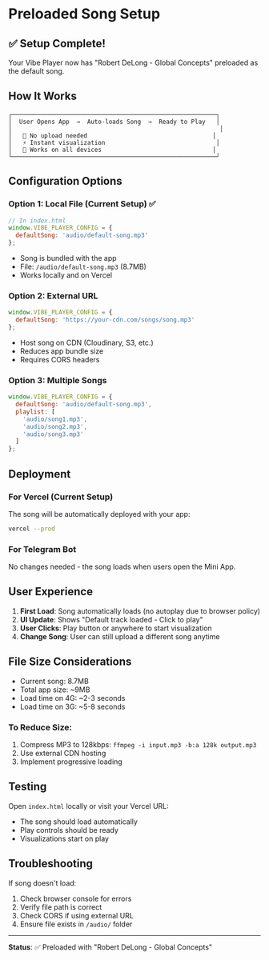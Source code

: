 # Preloaded Song Setup

## ✅ Setup Complete!

Your Vibe Player now has "Robert DeLong - Global Concepts" preloaded as the default song.

## How It Works

```ascii
┌─────────────────────────────────────────────────────────┐
│  User Opens App  →  Auto-loads Song  →  Ready to Play   │
│                                                          │
│   🎵 No upload needed                                   │
│   ⚡ Instant visualization                               │
│   📱 Works on all devices                               │
└─────────────────────────────────────────────────────────┘
```

## Configuration Options

### Option 1: Local File (Current Setup) ✅
```javascript
// In index.html
window.VIBE_PLAYER_CONFIG = {
  defaultSong: 'audio/default-song.mp3'
};
```
- Song is bundled with the app
- File: `/audio/default-song.mp3` (8.7MB)
- Works locally and on Vercel

### Option 2: External URL
```javascript
window.VIBE_PLAYER_CONFIG = {
  defaultSong: 'https://your-cdn.com/songs/song.mp3'
};
```
- Host song on CDN (Cloudinary, S3, etc.)
- Reduces app bundle size
- Requires CORS headers

### Option 3: Multiple Songs
```javascript
window.VIBE_PLAYER_CONFIG = {
  defaultSong: 'audio/default-song.mp3',
  playlist: [
    'audio/song1.mp3',
    'audio/song2.mp3',
    'audio/song3.mp3'
  ]
};
```

## Deployment

### For Vercel (Current Setup)
The song will be automatically deployed with your app:
```bash
vercel --prod
```

### For Telegram Bot
No changes needed - the song loads when users open the Mini App.

## User Experience

1. **First Load**: Song automatically loads (no autoplay due to browser policy)
2. **UI Update**: Shows "Default track loaded - Click to play"
3. **User Clicks**: Play button or anywhere to start visualization
4. **Change Song**: User can still upload a different song anytime

## File Size Considerations

- Current song: 8.7MB
- Total app size: ~9MB
- Load time on 4G: ~2-3 seconds
- Load time on 3G: ~5-8 seconds

### To Reduce Size:
1. Compress MP3 to 128kbps: `ffmpeg -i input.mp3 -b:a 128k output.mp3`
2. Use external CDN hosting
3. Implement progressive loading

## Testing

Open `index.html` locally or visit your Vercel URL:
- The song should load automatically
- Play controls should be ready
- Visualizations start on play

## Troubleshooting

If song doesn't load:
1. Check browser console for errors
2. Verify file path is correct
3. Check CORS if using external URL
4. Ensure file exists in `/audio/` folder

---

**Status**: ✅ Preloaded with "Robert DeLong - Global Concepts"